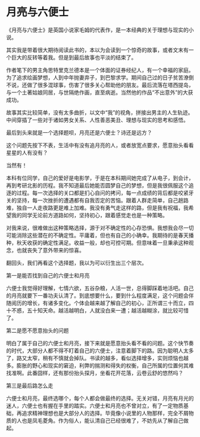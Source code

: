 # 月亮与六便士

《月亮与六便士》是英国小说家毛姆的代表作，是一本经典的关于理想与现实的小说。

其实我是带着很大期待阅读此书的，本以为会读到一个惊奇的故事，或者文末有一个巨大的反转等着我。但是到最后故事也平淡的结束了。

作者笔下的男主角思特里克兰德本是一个体面的证券经纪人，有一个幸福的家庭。为了追求绘画梦想，人到中年抛妻弃子，到巴黎求学。期间自己过的日子贫苦潦倒不说，还做了很多混球事，伤害了很多关心帮助他的朋友。最后流落在塔西提岛，与一个土著姑娘同居，与世隔绝作画，直至病逝。当然他的作品“不出意外”的大获成功。

故事其实比较简单，没有太多曲折，以文中“我”的视角，拼接出男主的人生轨迹。中间穿插了一些对于诸如男女关系、人性善恶美丑、理想与现实的思考和感悟。

最后到头来就是一个选择题呗，月亮还是六便士？诗还是远方？

这个问题先按下不表，生活中有没有追月亮的人，或者放宽点要求，愿意抬头看看星星的人有没有？

当然有！

本科有位同学，自己的爱好是电影学，于是在本科期间她完成了从电子，到会计，再到考研北影的历程。我不知道最后她能否圆梦自己的梦想，但是我很佩服这个追逐的过程。每一次选择的关口都是扪心自问的拷问，每一点成绩的背后都是咬紧牙关的坚持，每一次挫折的遭遇都有自我否定的苦恼。跟着人群走简单，自己趟路难，独自一人走夜路更是难上加难。我没有勇气走这样的路，但是我有祝福，我希望我的同学无论前方道路如何，坚持初心，跟着感觉走也是一种策略。

对我来说，很难做出这种策略选择，源于对不确定性的心存恐惧。我想我会尽一切可能消除这些潜在的不确定性。平庸着，但也有自己的小确幸。我期待的是春天播种，秋天收获的确定性满足。收益一般，却也可控可期。但意味着一旦秉承这种观念，也就丧失了意外带来的惊喜。

翻回头，我们再看这个选择题，我以为可以衍生出三个层次。

第一是能否找到自己的六便士和月亮

六便士我觉得好理解，七情六欲，五谷杂粮，人活一世，总得脚踩着地活吧。自己的月亮就要下一番功夫认清了。到底想要什么，要到什么程度满足，这个问题会伴随阅历的增长，有诸多变化。个体会越来越了解自己的初心，正所谓三十而立，四十不惑，五十知天命。越活越明白，人就没白来一遭；越活越糊涂，就比较可惜了。

第二是愿不愿意抬头的问题

明白了属于自己的六便士和月亮，接下来就是愿意抬头看不看的问题。这个快节奏的时代，大部分人都不得不盯着自己的六便士，注意着脚下的路。因为聪明人太多了，路又太窄，稍有不慎就会掉队。书读的越多，看似选择增多，实则烦恼也越多。膨胀的野心和现实的窘迫，利弊的揣测和得失的权衡，自己所属的位置何其难找准啊。此番囧样，还有那份抬头探月，坐看花开花落，云卷云舒的悠然吗？

第三是最后路怎么走

六便士和月亮，最终选哪个，每个人都会做最终的选择。无关对错，月亮有月光的迷人，六便士也有握在手里的踏实。六便士和月亮也不曾对立，有了一定物质基础，再追求精神理想也是大部分人的选择。毕竟像小说里的人物那样，完全不屑物质的人也是凤毛菱角。作为俗人，能认清自己已经很难了，不妨先从了解自己做起。


